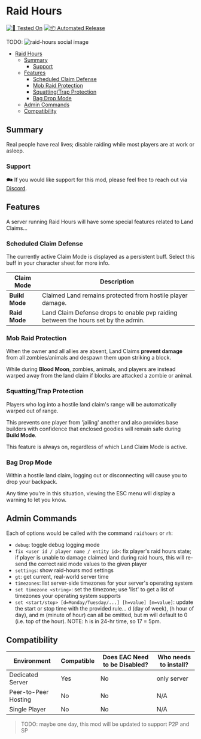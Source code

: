 # Raid Hours

[![🧪 Tested On](https://img.shields.io/badge/🧪%20Tested%20On-1.0%20b333-blue.svg)](https://7daystodie.com/) [![📦 Automated Release](https://github.com/jonathan-robertson/raid-hours/actions/workflows/release.yml/badge.svg)](https://github.com/jonathan-robertson/raid-hours/actions/workflows/release.yml)

TODO: ![raid-hours social image](https://raw.githubusercontent.com/jonathan-robertson/raid-hours/media/raid-hours-logo-social.jpg)

- [Raid Hours](#raid-hours)
  - [Summary](#summary)
    - [Support](#support)
  - [Features](#features)
    - [Scheduled Claim Defense](#scheduled-claim-defense)
    - [Mob Raid Protection](#mob-raid-protection)
    - [Squatting/Trap Protection](#squattingtrap-protection)
    - [Bag Drop Mode](#bag-drop-mode)
  - [Admin Commands](#admin-commands)
  - [Compatibility](#compatibility)

## Summary

Real people have real lives; disable raiding while most players are at work or asleep.

### Support

🗪 If you would like support for this mod, please feel free to reach out via [Discord](https://discord.gg/tRJHSB9Uk7).

## Features

A server running Raid Hours will have some special features related to Land Claims...

### Scheduled Claim Defense

The currently active Claim Mode is displayed as a persistent buff. Select this buff in your character sheet for more info.

Claim Mode | Description
--- | ---
**Build Mode** | Claimed Land remains protected from hostile player damage.
**Raid Mode** | Land Claim Defense drops to enable pvp raiding between the hours set by the admin.

### Mob Raid Protection

When the owner and all allies are absent, Land Claims **prevent damage** from all zombies/animals and despawn them upon striking a block.

While during **Blood Moon**, zombies, animals, and players are instead warped away from the land claim if blocks are attacked a zombie or animal.

### Squatting/Trap Protection

Players who log into a hostile land claim's range will be automatically warped out of range.

This prevents one player from 'jailing' another and also provides base builders with confidence that enclosed goodies will remain safe during **Build Mode**.

This feature is always on, regardless of which Land Claim Mode is active.

### Bag Drop Mode

Within a hostile land claim, logging out or disconnecting will cause you to drop your backpack.

Any time you're in this situation, viewing the ESC menu will display a warning to let you know.

## Admin Commands

Each of options would be called with the command `raidhours` or `rh`:

- `debug`: toggle debug logging mode
- `fix <user id / player name / entity id>`: fix player's raid hours state; if player is unable to damage claimed land during raid hours, this will re-send the correct raid mode values to the given player
- `settings`: show raid-hours mod settings
- `gt`: get current, real-world server time
- `timezones`: list server-side timezones for your server's operating system
- `set timezone <string>`: set the timezone; use 'list' to get a list of timezones your operating system supports
- `set <start/stop> [d=Monday/Tuesday/...] [h=value] [m=value]`: update the start or stop time with the provided rule... d (day of week), (h hour of day), and m (minute of hour) can all be omitted, but m will default to 0 (i.e. top of the hour). NOTE: h is in 24-hr time, so 17 = 5pm.

## Compatibility

Environment | Compatible | Does EAC Need to be Disabled? | Who needs to install?
--- | --- | --- | ---
Dedicated Server | Yes | No | only server
Peer-to-Peer Hosting | No | No | N/A
Single Player | No | No | N/A

> TODO: maybe one day, this mod will be updated to support P2P and SP
